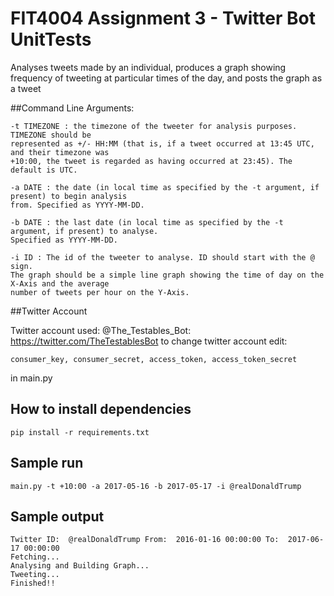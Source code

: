 # FIT4004 Assignment 3 - Twitter Bot UnitTests
Analyses tweets made by an individual, produces a graph showing
frequency of tweeting at particular times of the day, and
posts the graph as a tweet


##Command Line Arguments:
```
-t TIMEZONE : the timezone of the tweeter for analysis purposes. TIMEZONE should be
represented as +/- HH:MM (that is, if a tweet occurred at 13:45 UTC, and their timezone was
+10:00, the tweet is regarded as having occurred at 23:45). The default is UTC.

-a DATE : the date (in local time as specified by the -t argument, if present) to begin analysis
from. Specified as YYYY-MM-DD.

-b DATE : the last date (in local time as specified by the -t argument, if present) to analyse.
Specified as YYYY-MM-DD.

-i ID : The id of the tweeter to analyse. ID should start with the @ sign.
The graph should be a simple line graph showing the time of day on the X-Axis and the average
number of tweets per hour on the Y-Axis.
```


##Twitter Account

Twitter account used: @The_Testables_Bot: https://twitter.com/TheTestablesBot
to change twitter account edit:

```
consumer_key, consumer_secret, access_token, access_token_secret
```
in main.py

## How to install dependencies

```
pip install -r requirements.txt
```

## Sample run
```
main.py -t +10:00 -a 2017-05-16 -b 2017-05-17 -i @realDonaldTrump
```

## Sample output
```
Twitter ID:  @realDonaldTrump From:  2016-01-16 00:00:00 To:  2017-06-17 00:00:00
Fetching...
Analysing and Building Graph...
Tweeting...
Finished!!
```

